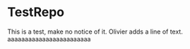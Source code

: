# TestRepo
This is a test, make no notice of it.
Olivier adds a line of text.
aaaaaaaaaaaaaaaaaaaaaaaa